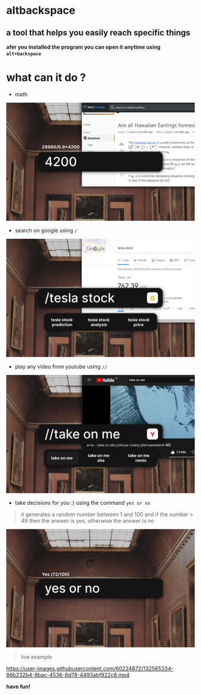 # altbackspace
## a tool that helps you easily reach specific things

**afer you installed the program you can open it anytime using `alt+backspace`**

# what can it do ?
- math

![math](https://github.com/notna4/altbackspace/blob/main/math.png)

- search on google using `/`

![math](https://github.com/notna4/altbackspace/blob/main/google.png)

- play any video from youtube using `//`

![math](https://github.com/notna4/altbackspace/blob/main/yt.png)

- take decisions for you :) using the command `yes or no`
> it generates a random number between 1 and 100 and
> if the number > 49 then the answer is yes,
> otherwise the answer is no

![math](https://github.com/notna4/altbackspace/blob/main/yesno.png)

>live example

https://user-images.githubusercontent.com/60224872/132565334-86b232b4-8bac-4536-8d78-4493abf922c8.mp4



**have fun!**

